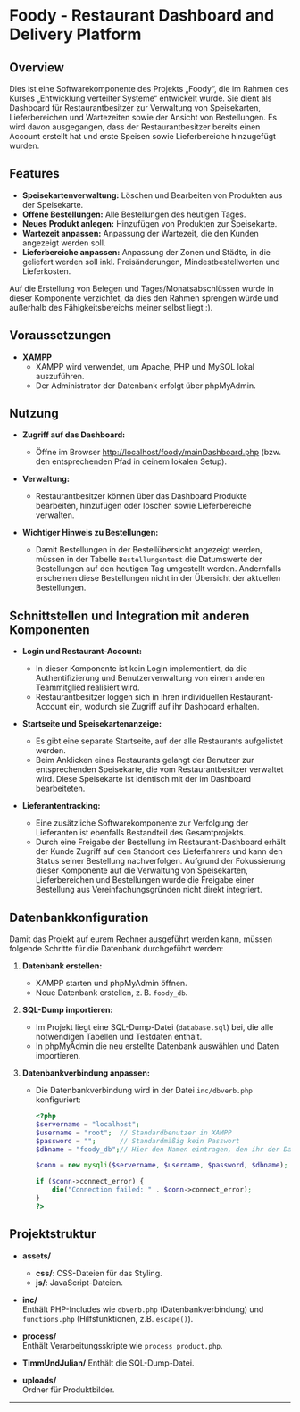# Foody - Restaurant Dashboard and Delivery Platform

## Overview

Dies ist eine Softwarekomponente des Projekts „Foody“, die im Rahmen des Kurses „Entwicklung verteilter Systeme“ entwickelt wurde. Sie dient als Dashboard für Restaurantbesitzer zur Verwaltung von Speisekarten, Lieferbereichen und Wartezeiten sowie der Ansicht von Bestellungen. Es wird davon ausgegangen, dass der Restaurantbesitzer bereits einen Account erstellt hat und erste Speisen sowie Lieferbereiche hinzugefügt wurden.

## Features

- **Speisekartenverwaltung:** Löschen und Bearbeiten von Produkten aus der Speisekarte.
- **Offene Bestellungen:** Alle Bestellungen des heutigen Tages.
- **Neues Produkt anlegen:** Hinzufügen von Produkten zur Speisekarte.
- **Wartezeit anpassen:** Anpassung der Wartezeit, die den Kunden angezeigt werden soll.
- **Lieferbereiche anpassen:** Anpassung der Zonen und Städte, in die geliefert werden soll inkl. Preisänderungen, Mindestbestellwerten und Lieferkosten.

Auf die Erstellung von Belegen und Tages/Monatsabschlüssen wurde in dieser Komponente verzichtet, da dies den Rahmen sprengen würde und außerhalb des Fähigkeitsbereichs meiner selbst liegt :).

## Voraussetzungen

- **XAMPP**
  - XAMPP wird verwendet, um Apache, PHP und MySQL lokal auszuführen.
  - Der Administrator der Datenbank erfolgt über phpMyAdmin.

## Nutzung

- **Zugriff auf das Dashboard:**
  - Öffne im Browser [http://localhost/foody/mainDashboard.php](http://localhost/foody/mainDashboard.php) (bzw. den entsprechenden Pfad in deinem lokalen Setup).

- **Verwaltung:**
  - Restaurantbesitzer können über das Dashboard Produkte bearbeiten, hinzufügen oder löschen sowie Lieferbereiche verwalten.

- **Wichtiger Hinweis zu Bestellungen:**
  - Damit Bestellungen in der Bestellübersicht angezeigt werden, müssen in der Tabelle `Bestellungentest` die Datumswerte der Bestellungen auf den heutigen Tag umgestellt werden. Andernfalls erscheinen diese Bestellungen nicht in der Übersicht der aktuellen Bestellungen.

## Schnittstellen und Integration mit anderen Komponenten

- **Login und Restaurant-Account:**
  - In dieser Komponente ist kein Login implementiert, da die Authentifizierung und Benutzerverwaltung von einem anderen Teammitglied realisiert wird. 
  - Restaurantbesitzer loggen sich in ihren individuellen Restaurant-Account ein, wodurch sie Zugriff auf ihr Dashboard erhalten.

- **Startseite und Speisekartenanzeige:**
  - Es gibt eine separate Startseite, auf der alle Restaurants aufgelistet werden.
  - Beim Anklicken eines Restaurants gelangt der Benutzer zur entsprechenden Speisekarte, die vom Restaurantbesitzer verwaltet wird. Diese Speisekarte ist identisch mit der im Dashboard bearbeiteten.

- **Lieferantentracking:**
  - Eine zusätzliche Softwarekomponente zur Verfolgung der Lieferanten ist ebenfalls Bestandteil des Gesamtprojekts.
  - Durch eine Freigabe der Bestellung im Restaurant-Dashboard erhält der Kunde Zugriff auf den Standort des Lieferfahrers und kann den Status seiner Bestellung nachverfolgen. Aufgrund der Fokussierung dieser Komponente auf die Verwaltung von Speisekarten, Lieferbereichen und Bestellungen wurde die Freigabe einer Bestellung aus Vereinfachungsgründen nicht direkt integriert.

## Datenbankkonfiguration

Damit das Projekt auf eurem Rechner ausgeführt werden kann, müssen folgende Schritte für die Datenbank durchgeführt werden:

1. **Datenbank erstellen:**
   - XAMPP starten und phpMyAdmin öffnen.
   - Neue Datenbank erstellen, z. B. `foody_db`.

2. **SQL-Dump importieren:**
   - Im Projekt liegt eine SQL-Dump-Datei (`database.sql`) bei, die alle notwendigen Tabellen und Testdaten enthält.
   - In phpMyAdmin die neu erstellte Datenbank auswählen und Daten importieren.

3. **Datenbankverbindung anpassen:**
   - Die Datenbankverbindung wird in der Datei `inc/dbverb.php` konfiguriert:

     ```php
     <?php
     $servername = "localhost";
     $username = "root";  // Standardbenutzer in XAMPP
     $password = "";      // Standardmäßig kein Passwort
     $dbname = "foody_db";// Hier den Namen eintragen, den ihr der Datenbank gegeben habt

     $conn = new mysqli($servername, $username, $password, $dbname);

     if ($conn->connect_error) {
         die("Connection failed: " . $conn->connect_error);
     }
     ?>
     ```

## Projektstruktur

- **assets/**
  - **css/**: CSS-Dateien für das Styling.
  - **js/**: JavaScript-Dateien.

- **inc/**  
  Enthält PHP-Includes wie `dbverb.php` (Datenbankverbindung) und `functions.php` (Hilfsfunktionen, z.B. `escape()`).

- **process/**  
  Enthält Verarbeitungsskripte wie `process_product.php`.

- **TimmUndJulian/**
  Enthält die SQL-Dump-Datei.

- **uploads/**  
  Ordner für Produktbilder.

---
